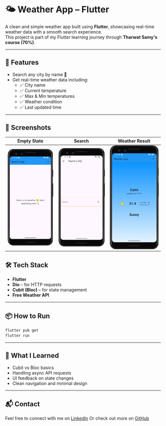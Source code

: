 # 🌤 Weather App – Flutter

A clean and simple weather app built using **Flutter**, showcasing real-time weather data with a smooth search experience.  
This project is part of my Flutter learning journey through **Tharwat Samy's course (70%)**.

---

## 🚀 Features

- Search any city by name 🔎
- Get real-time weather data including:
  - ✅ City name
  - ✅ Current temperature
  - ✅ Max & Min temperatures
  - ✅ Weather condition
  - ✅ Last updated time

---

## 📱 Screenshots

| Empty State                     | Search                            | Weather Result                    |
| ------------------------------- | --------------------------------- | --------------------------------- |
| ![empty](screenshots/empty.png) | ![search](screenshots/search.png) | ![result](screenshots/result.png) |

## 🛠 Tech Stack

- **Flutter**
- **Dio** – for HTTP requests
- **Cubit (Bloc)** – for state management
- **Free Weather API**

---

## 📦 How to Run

```bash
flutter pub get
flutter run
```

---

## 🧠 What I Learned

- Cubit vs Bloc basics
- Handling async API requests
- UI feedback on state changes
- Clean navigation and minimal design

---

## 📬 Contact

Feel free to connect with me on [LinkedIn](https://www.linkedin.com/in/s-barakat-s)
Or check out more on [GitHub](https://github.com/s-barakat-s)
